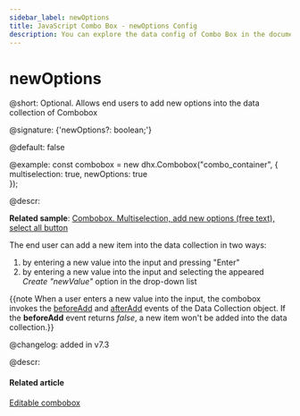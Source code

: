 ```yaml
---
sidebar_label: newOptions
title: JavaScript Combo Box - newOptions Config 
description: You can explore the data config of Combo Box in the documentation of the DHTMLX JavaScript UI library. Browse developer guides and API reference, try out code examples and live demos, and download a free 30-day evaluation version of DHTMLX Suite.
---
```


# newOptions

@short: Optional. Allows end users to add new options into the data collection of Combobox

@signature: {'newOptions?: boolean;'}

@default: false

@example:
const combobox = new dhx.Combobox("combo_container", {
    multiselection: true,
  	newOptions: true  
});

@descr: 

**Related sample**: [Combobox. Multiselection, add new options (free text), select all button](https://snippet.dhtmlx.com/ui7pi7ty)

The end user can add a new item into the data collection in two ways:

1. by entering a new value into the input and pressing "Enter"
2. by entering a new value into the input and selecting the appeared *Create "newValue"* option in the drop-down list

{{note When a user enters a new value into the input, the combobox invokes the [beforeAdd](data_collection/api/datacollection_beforeadd_event.md) and [afterAdd](data_collection/api/datacollection_afteradd_event.md) events of the Data Collection object. If the **beforeAdd** event returns *false*, a new item won't be added into the data collection.}}

@changelog: added in v7.3

@descr:
#### Related article

[Editable combobox](combobox/configuration.md/#editable-combobox)
